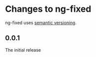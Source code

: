 # Changes to ng-fixed

ng-fixed uses [semantic versioning](http://semver.org/).

## 0.0.1

The initial release
